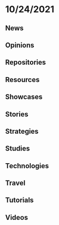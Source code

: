 # 10/24/2021

## News

## Opinions

## Repositories

## Resources

## Showcases


## Stories


## Strategies


## Studies

## Technologies

## Travel

## Tutorials

## Videos
